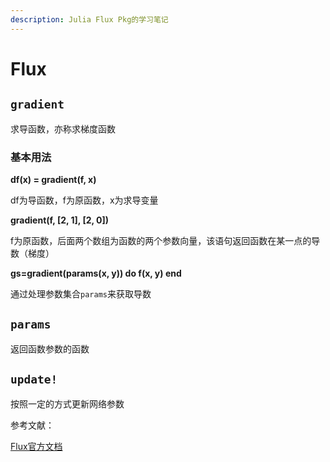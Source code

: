 ```yaml
---
description: Julia Flux Pkg的学习笔记
---
```


# Flux

## `gradient`

求导函数，亦称求梯度函数

### 基本用法

**df(x) = gradient(f, x)**      

df为导函数，f为原函数，x为求导变量

**gradient(f, [2, 1], [2, 0])**

f为原函数，后面两个数组为函数的两个参数向量，该语句返回函数在某一点的导数（梯度）

**gs=gradient(params(x, y))   do   f(x, y) end**

通过处理参数集合`params`来获取导数

## `params`

返回函数参数的函数

## `update!`

按照一定的方式更新网络参数





参考文献：

[Flux官方文档](<https://fluxml.ai/Flux.jl/stable/>)
